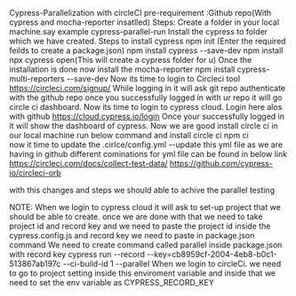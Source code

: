 Cypress-Parallelization with circleCI
pre-requirement :Github repo(With cypress and mocha-reporter insatlled)
Steps:
Create a folder in your local machine.say example cypress-parallel-run
Install the cypress to folder which we have created.
Steps to install cypress
      npm init (Enter the required feilds to create a package.json)
      npm install cypress --save-dev
      npm install
      npx cypress open(This will create a cypress folder for u)
Once the installation is done now install the mocha-reporter
      npm install cypress-multi-reporters --save-dev 
Now its time to login to Circleci tool 
https://circleci.com/signup/ 
While logging in it will ask git repo 
authenticate with the github repo
once you successfully logged in with ur repo it will go circle ci dashboard.
Now its time to login to cypress cloud.
Login here alos with github
https://cloud.cypress.io/login
Once your successfully logged in it will show the dashboard of cypress.
Now we are good install circle ci in our local machine 
run below command and install circle ci
npm ci  
now it time to update the .cirlce/config.yml --update this yml file as we are having in github
different cominations for yml file can be found in below link
https://circleci.com/docs/collect-test-data/
https://github.com/cypress-io/circleci-orb

with this changes and steps we should able to achive the parallel testing

NOTE: When we login to cypress cloud it will ask to set-up project that we should be able to create. once we are done with that we need to take project id and record key  and we need to paste the project id inside the cypress.config.js and record key we need to paste in package.json command 
      We need to create  command called parallel inside package.json with record key
      cypress run --record --key=cb8959cf-2004-4eb8-b0c1-513867ab197c --ci-build-id 1  --parallel
When we login to circleCi. we need to go to project setting inside this enviroment variable and inside that we need to set the env variable as CYPRESS_RECORD_KEY
